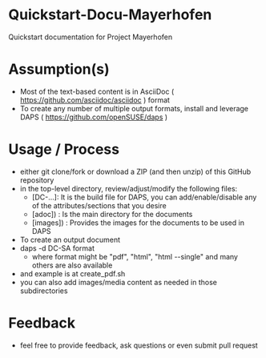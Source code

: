 # Quickstart-Docu-Mayerhofen
Quickstart documentation for Project Mayerhofen

# Assumption(s)
- Most of the text-based content is in AsciiDoc ( https://github.com/asciidoc/asciidoc ) format
- To create any number of multiple output formats, install and leverage DAPS ( https://github.com/openSUSE/daps )

# Usage / Process
- either git clone/fork or download a ZIP (and then unzip) of this GitHub repository
- in the top-level directory, review/adjust/modify the following files:
  - [DC-...]: It is the build file for DAPS, you can  add/enable/disable any of the attributes/sections that you desire
  - [adoc]) : Is the main directory for the documents
  - [images]) : Provides the images for the documents to be used in DAPS
-  To create an output document
  - daps -d DC-SA format
    - where format might be "pdf", "html", "html --single" and many others are also available
  - and example is at create_pdf.sh 
- you can also add images/media content as needed in those subdirectories

# Feedback
- feel free to provide feedback, ask questions or even submit pull request
